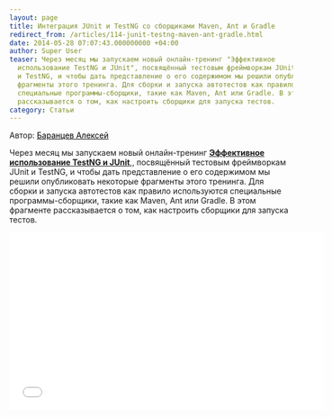 ```yaml
---
layout: page
title: Интеграция JUnit и TestNG со сборщиками Maven, Ant и Gradle
redirect_from: /articles/114-junit-testng-maven-ant-gradle.html
date: 2014-05-28 07:07:43.000000000 +04:00
author: Super User
teaser: Через месяц мы запускаем новый онлайн-тренинг "Эффективное
  использование TestNG и JUnit", посвящённый тестовым фреймворкам JUnit
  и TestNG, и чтобы дать представление о его содержимом мы решили опубликовать некоторые
  фрагменты этого тренинга. Для сборки и запуска автотестов как правило используются
  специальные программы-сборщики, такие как Maven, Ant или Gradle. В этом фрагменте
  рассказывается о том, как настроить сборщики для запуска тестов.
category: Статьи
---
```

<p>Автор: <a style="margin: 0px; padding: 0px; border: 0px; outline: 0px; background-color: transparent; color: #000000; text-decoration: underline;" href="http://software-testing.ru/about/authors/9-barancev">Баранцев Алексей</a></p>
<p>Через месяц мы запускаем новый онлайн-тренинг <a href="http://software-testing.ru/trainings/schedule?task=3&amp;cid=222&amp;sem_midx=2&amp;sem_jidx=0"><strong>Эффективное использование TestNG и JUnit</strong></a>,, посвящённый тестовым фреймворкам JUnit и TestNG, и чтобы дать представление о его содержимом мы решили опубликовать некоторые фрагменты этого тренинга. Для сборки и запуска автотестов как правило используются специальные программы-сборщики, такие как Maven, Ant или Gradle. В этом фрагменте рассказывается о том, как настроить сборщики для запуска тестов.</p>
<p><iframe src="//www.youtube.com/embed/9O2LlfAGroU" width="560" height="315" frameborder="0"></iframe></p>
